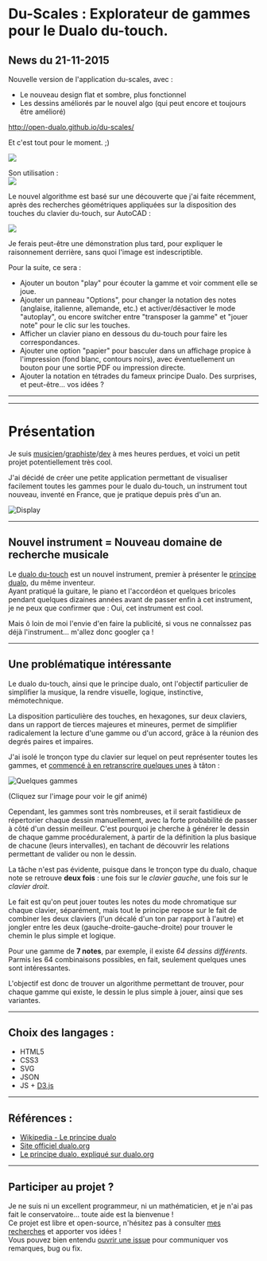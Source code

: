 # Du-Scales : Explorateur de gammes pour le Dualo du-touch.

## News du 21-11-2015

Nouvelle version de l'application du-scales, avec :
- Le nouveau design flat et sombre, plus fonctionnel
- Les dessins améliorés par le nouvel algo (qui peut encore et toujours être amélioré)  
  
http://open-dualo.github.io/du-scales/  
  
Et c'est tout pour le moment. ;) 
  
![](http://i.giphy.com/xTiTnE7sVnqaatVqlW.gif)  

Son utilisation :  
![](http://image.noelshack.com/fichiers/2015/47/1448137758-correspondance.png)  

Le nouvel algorithme est basé sur une découverte que j'ai faite récemment, après des recherches géométriques appliquées sur la disposition des touches du clavier du-touch, sur AutoCAD :

![](http://image.noelshack.com/fichiers/2015/47/1448136516-dualo-clavier-explication-codage7.png)  

Je ferais peut-être une démonstration plus tard, pour expliquer le raisonnement derrière, sans quoi l'image est indescriptible.  

Pour la suite, ce sera :
- Ajouter un bouton "play" pour écouter la gamme et voir comment elle se joue.
- Ajouter un panneau "Options", pour changer la notation des notes (anglaise, italienne, allemande, etc.) et activer/désactiver le mode "autoplay", ou encore switcher entre "transposer la gamme" et "jouer note" pour le clic sur les touches.
- Afficher un clavier piano en dessous du du-touch pour faire les correspondances.
- Ajouter une option "papier" pour basculer dans un affichage propice à l'impression (fond blanc, contours noirs), avec éventuellement un bouton pour une sortie PDF ou impression directe.
- Ajouter la notation en tétrades du fameux principe Dualo.
Des surprises, et peut-être... vos idées ?  
  
  
  
---
---
  
  
  
# Présentation

Je suis [musicien](https://soundcloud.com/dualo-joke)/[graphiste](http://joke-biloumaster.deviantart.com/gallery/)/[dev](https://github.com/RMEx) à mes heures perdues, et voici un petit projet potentiellement très cool.

J'ai décidé de créer une petite application permettant de visualiser facilement toutes les gammes pour le dualo du-touch, un instrument tout nouveau, inventé en France, que je pratique depuis près d'un an.

![Display](http://i.giphy.com/xTiTnJ3dZSBWDjsu8E.gif)

---

## Nouvel instrument = Nouveau domaine de recherche musicale

Le [dualo du-touch](http://dualo.org/) est un nouvel instrument, premier à présenter le [principe dualo](https://fr.wikipedia.org/wiki/Principe_dualo), du même inventeur.  
Ayant pratiqué la guitare, le piano et l'accordéon et quelques bricoles pendant quelques dizaines années avant de passer enfin à cet instrument, je ne peux que confirmer que : Oui, cet instrument est cool.  

Mais ô loin de moi l'envie d'en faire la publicité, si vous ne connaîssez pas déjà l'instrument... m'allez donc googler ça ! 

---

## Une problématique intéressante

Le dualo du-touch, ainsi que le principe dualo, ont l'objectif particulier de simplifier la musique, la rendre visuelle, logique, instinctive, mémotechnique.  
  
La disposition particulière des touches, en hexagones, sur deux claviers, dans un rapport de tierces majeures et mineures, permet de simplifier radicalement la lecture d'une gamme ou d'un accord, grâce à la réunion des degrés paires et impaires.  
  
J'ai isolé le tronçon type du clavier sur lequel on peut représenter toutes les gammes, et [commencé à en retranscrire quelques unes](recherches/gammes-retranscrites-manuellement.pdf) à tâton :  

![Quelques gammes](http://image.noelshack.com/fichiers/2015/46/1447025147-quelques-gammes2.gif)  

(Cliquez sur l'image pour voir le gif animé)  

Cependant, les gammes sont très nombreuses, et il serait fastidieux de répertorier chaque dessin manuellement, avec la forte probabilité de passer à côté d'un dessin meilleur.
C'est pourquoi je cherche à générer le dessin de chaque gamme procéduralement, à partir de la définition la plus basique de chacune (leurs intervalles), en tachant de découvrir les relations permettant de valider ou non le dessin.  
  
La tâche n'est pas évidente, puisque dans le tronçon type du dualo, chaque note se retrouve **deux fois** : une fois sur le *clavier gauche*, une fois sur le *clavier droit*.  

Le fait est qu'on peut jouer toutes les notes du mode chromatique sur chaque clavier, séparément, mais tout le principe repose sur le fait de combiner les deux claviers (l'un décalé d'un ton par rapport à l'autre) et jongler entre les deux (gauche-droite-gauche-droite) pour trouver le chemin le plus simple et logique.  

Pour une gamme de **7 notes**, par exemple, il existe *64 dessins différents*. Parmis les 64 combinaisons possibles, en fait, seulement quelques unes sont intéressantes.  
  
L'objectif est donc de trouver un algorithme permettant de trouver, pour chaque gamme qui existe, le dessin le plus simple à jouer, ainsi que ses variantes.

---

## Choix des langages :

* HTML5
* CSS3
* SVG
* JSON
* JS + [D3.js](http://d3js.org/)

---

## Références :

* [Wikipedia - Le principe dualo](https://fr.wikipedia.org/wiki/Principe_dualo)
* [Site officiel dualo.org](http://dualo.org/)
* [Le principe dualo, expliqué sur dualo.org](http://dualo.org/le-principe-dualo/)

---

## Participer au projet ?

Je ne suis ni un excellent programmeur, ni un mathématicien, et je n'ai pas fait le conservatoire... toute aide est la bienvenue !  
Ce projet est libre et open-source, n'hésitez pas à consulter [mes recherches](https://github.com/Jauke/Du-Scales/tree/master/recherches) et apporter vos idées !  
Vous pouvez bien entendu [ouvrir une issue](https://github.com/Jauke/Du-Scales/issues) pour communiquer vos remarques, bug ou fix.
